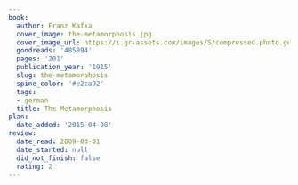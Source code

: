 ```yaml
---
book:
  author: Franz Kafka
  cover_image: the-metamorphosis.jpg
  cover_image_url: https://i.gr-assets.com/images/S/compressed.photo.goodreads.com/books/1359061917l/485894._SY160_.jpg
  goodreads: '485894'
  pages: '201'
  publication_year: '1915'
  slug: the-metamorphosis
  spine_color: '#e2ca92'
  tags:
  - german
  title: The Metamorphosis
plan:
  date_added: '2015-04-08'
review:
  date_read: 2009-03-01
  date_started: null
  did_not_finish: false
  rating: 2
---
```


